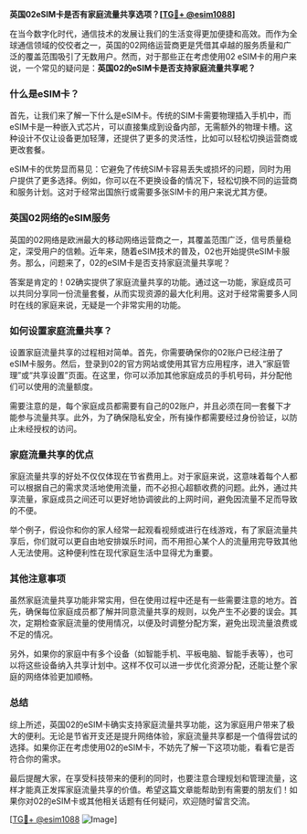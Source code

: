 **英国02eSIM卡是否有家庭流量共享选项？[[TG💪+ @esim1088](https://t.me/s/esim1088)]**

在当今数字化时代，通信技术的发展让我们的生活变得更加便捷和高效。而作为全球通信领域的佼佼者之一，英国的02网络运营商更是凭借其卓越的服务质量和广泛的覆盖范围吸引了无数用户。然而，对于那些正在考虑使用02 eSIM卡的用户来说，一个常见的疑问是：**英国02的eSIM卡是否支持家庭流量共享呢？**

### 什么是eSIM卡？

首先，让我们来了解一下什么是eSIM卡。传统的SIM卡需要物理插入手机中，而eSIM卡是一种嵌入式芯片，可以直接集成到设备内部，无需额外的物理卡槽。这种设计不仅让设备更加轻薄，还提供了更多的灵活性，比如可以轻松切换运营商或更改套餐。

eSIM卡的优势显而易见：它避免了传统SIM卡容易丢失或损坏的问题，同时为用户提供了更多选择。例如，你可以在不更换设备的情况下，轻松切换不同的运营商和服务计划。这对于经常出国旅行或需要多张SIM卡的用户来说尤其方便。

### 英国02网络的eSIM服务

英国的02网络是欧洲最大的移动网络运营商之一，其覆盖范围广泛，信号质量稳定，深受用户的信赖。近年来，随着eSIM技术的普及，02也开始提供eSIM卡服务。那么，问题来了，02的eSIM卡是否支持家庭流量共享呢？

答案是肯定的！02确实提供了家庭流量共享的功能。通过这一功能，家庭成员可以共同分享同一份流量套餐，从而实现资源的最大化利用。这对于经常需要多人同时在线的家庭来说，无疑是一个非常实用的功能。

### 如何设置家庭流量共享？

设置家庭流量共享的过程相对简单。首先，你需要确保你的02账户已经注册了eSIM卡服务。然后，登录到02的官方网站或使用其官方应用程序，进入“家庭管理”或“共享设置”页面。在这里，你可以添加其他家庭成员的手机号码，并分配他们可以使用的流量额度。

需要注意的是，每个家庭成员都需要有自己的02账户，并且必须在同一套餐下才能参与流量共享。此外，为了确保隐私安全，所有操作都需要经过身份验证，以防止未经授权的访问。

### 家庭流量共享的优点

家庭流量共享的好处不仅仅体现在节省费用上。对于家庭来说，这意味着每个人都可以根据自己的需求灵活地使用流量，而不必担心超额收费的问题。此外，通过共享流量，家庭成员之间还可以更好地协调彼此的上网时间，避免因流量不足而导致的不便。

举个例子，假设你和你的家人经常一起观看视频或进行在线游戏，有了家庭流量共享后，你们就可以更自由地安排娱乐时间，而不用担心某个人的流量用完导致其他人无法使用。这种便利性在现代家庭生活中显得尤为重要。

### 其他注意事项

虽然家庭流量共享功能非常实用，但在使用过程中还是有一些需要注意的地方。首先，确保每位家庭成员都了解并同意流量共享的规则，以免产生不必要的误会。其次，定期检查家庭流量的使用情况，以便及时调整分配方案，避免出现流量浪费或不足的情况。

另外，如果你的家庭中有多个设备（如智能手机、平板电脑、智能手表等），也可以将这些设备纳入共享计划中。这样不仅可以进一步优化资源分配，还能让整个家庭的网络体验更加顺畅。

### 总结

综上所述，英国02的eSIM卡确实支持家庭流量共享功能，这为家庭用户带来了极大的便利。无论是节省开支还是提升网络体验，家庭流量共享都是一个值得尝试的选择。如果你正在考虑使用02的eSIM卡，不妨先了解一下这项功能，看看它是否符合你的需求。

最后提醒大家，在享受科技带来的便利的同时，也要注意合理规划和管理流量，这样才能真正发挥家庭流量共享的价值。希望这篇文章能帮助到有需要的朋友们！如果你对02的eSIM卡或其他相关话题有任何疑问，欢迎随时留言交流。

[[TG💪+ @esim1088](https://t.me/s/esim1088) ![Image](https://i.postimg.cc/4NQfJmqS/Snipaste-2025-05-13-00-14-12.png)]